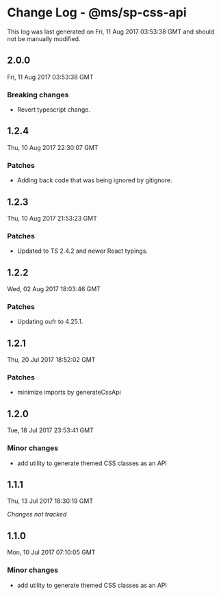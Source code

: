 # Change Log - @ms/sp-css-api

This log was last generated on Fri, 11 Aug 2017 03:53:38 GMT and should not be manually modified.

## 2.0.0
Fri, 11 Aug 2017 03:53:38 GMT

### Breaking changes

- Revert typescript change.

## 1.2.4
Thu, 10 Aug 2017 22:30:07 GMT

### Patches

- Adding back code that was being ignored by gitignore.

## 1.2.3
Thu, 10 Aug 2017 21:53:23 GMT

### Patches

- Updated to TS 2.4.2 and newer React typings.

## 1.2.2
Wed, 02 Aug 2017 18:03:46 GMT

### Patches

- Updating oufr to 4.25.1.

## 1.2.1
Thu, 20 Jul 2017 18:52:02 GMT

### Patches

- minimize imports by generateCssApi

## 1.2.0
Tue, 18 Jul 2017 23:53:41 GMT

### Minor changes

- add utility to generate themed CSS classes as an API

## 1.1.1
Thu, 13 Jul 2017 18:30:19 GMT

*Changes not tracked*

## 1.1.0
Mon, 10 Jul 2017 07:10:05 GMT

### Minor changes

- add utility to generate themed CSS classes as an API

